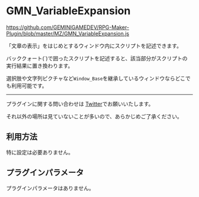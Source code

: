 # GMN_VariableExpansion

https://github.com/GEMINIGAMEDEV/RPG-Maker-Plugin/blob/master/MZ/GMN_VariableExpansion.js

「文章の表示」をはじめとするウィンドウ内にスクリプトを記述できます。

バッククォート(\`)で囲ったスクリプトを記述すると、該当部分がスクリプトの
実行結果に置き換わります。

選択肢や文字列ピクチャなど`Window_Base`を継承しているウィンドウならどこでも利用可能です。

---

プラグインに関する問い合わせは [Twitter](https://twitter.com/gemini_gamedev)でお願いいたします。

それ以外の場所は見ていないことが多いので、あらかじめご了承ください。

## 利用方法

特に設定は必要ありません。

## プラグインパラメータ

プラグインパラメータはありません。